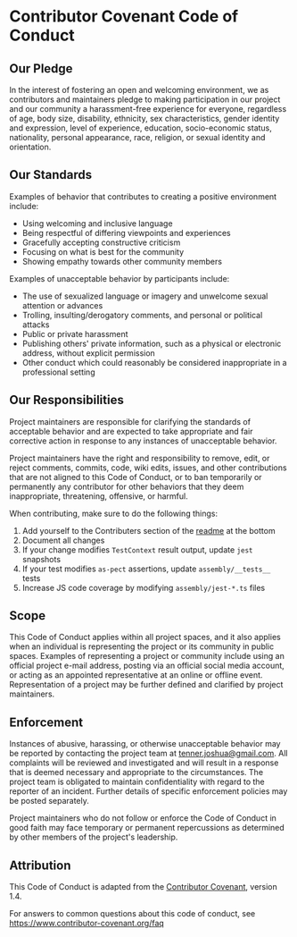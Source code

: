 # Contributor Covenant Code of Conduct

## Our Pledge

In the interest of fostering an open and welcoming environment, we as
contributors and maintainers pledge to making participation in our project and
our community a harassment-free experience for everyone, regardless of age, body
size, disability, ethnicity, sex characteristics, gender identity and expression,
level of experience, education, socio-economic status, nationality, personal
appearance, race, religion, or sexual identity and orientation.

## Our Standards

Examples of behavior that contributes to creating a positive environment
include:

- Using welcoming and inclusive language
- Being respectful of differing viewpoints and experiences
- Gracefully accepting constructive criticism
- Focusing on what is best for the community
- Showing empathy towards other community members

Examples of unacceptable behavior by participants include:

- The use of sexualized language or imagery and unwelcome sexual attention or
  advances
- Trolling, insulting/derogatory comments, and personal or political attacks
- Public or private harassment
- Publishing others' private information, such as a physical or electronic
  address, without explicit permission
- Other conduct which could reasonably be considered inappropriate in a
  professional setting

## Our Responsibilities

Project maintainers are responsible for clarifying the standards of acceptable
behavior and are expected to take appropriate and fair corrective action in
response to any instances of unacceptable behavior.

Project maintainers have the right and responsibility to remove, edit, or
reject comments, commits, code, wiki edits, issues, and other contributions
that are not aligned to this Code of Conduct, or to ban temporarily or
permanently any contributor for other behaviors that they deem inappropriate,
threatening, offensive, or harmful.

When contributing, make sure to do the following things:

1. Add yourself to the Contributers section of the [readme](readme.md) at the bottom
1. Document all changes
1. If your change modifies `TestContext` result output, update `jest` snapshots
1. If your test modifies `as-pect` assertions, update `assembly/__tests__` tests
1. Increase JS code coverage by modifying `assembly/jest-*.ts` files

## Scope

This Code of Conduct applies within all project spaces, and it also applies when
an individual is representing the project or its community in public spaces.
Examples of representing a project or community include using an official
project e-mail address, posting via an official social media account, or acting
as an appointed representative at an online or offline event. Representation of
a project may be further defined and clarified by project maintainers.

## Enforcement

Instances of abusive, harassing, or otherwise unacceptable behavior may be
reported by contacting the project team at
[tenner.joshua@gmail.com](mailto:tenner.joshu@gmail.com). All complaints will be
reviewed and investigated and will result in a response that is deemed necessary
and appropriate to the circumstances. The project team is obligated to maintain
confidentiality with regard to the reporter of an incident. Further details of
specific enforcement policies may be posted separately.

Project maintainers who do not follow or enforce the Code of Conduct in good
faith may face temporary or permanent repercussions as determined by other
members of the project's leadership.

## Attribution

<!-- markdownlint-disable MD034 -->

This Code of Conduct is adapted from the
[Contributor Covenant](https://www.contributor-covenant.org/version/1/4/code-of-conduct.html),
version 1.4.

[homepage]: https://www.contributor-covenant.org

For answers to common questions about this code of conduct, see
https://www.contributor-covenant.org/faq

<!-- markdownlint-enable MD034 -->
